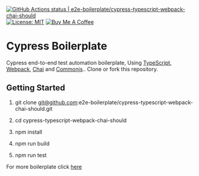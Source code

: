 [![GitHub Actions status | e2e-boilerplate/cypress-typescript-webpack-chai-should](https://github.com/e2e-boilerplate/cypress-typescript-webpack-chai-should/workflows/cypress-typescript-webpack-chai-should/badge.svg)](https://github.com/e2e-boilerplate/cypress-typescript-webpack-chai-should/actions?workflow=cypress-typescript-webpack-chai-should) [![License: MIT](https://img.shields.io/badge/License-MIT-yellow.svg)](https://opensource.org/licenses/MIT) [![Buy Me A Coffee](https://img.shields.io/badge/buy-me%20coffee-orange)](https://www.buymeacoffee.com/xgirma)
    
# Cypress Boilerplate
    
Cypress end-to-end test automation boilerplate, Using [TypeScript](https://www.typescriptlang.org), [Webpack](https://webpack.js.org), [Chai](https://www.chaijs.com) and [Commonjs](https://www.chaijs.com/api/bdd/).. Clone or fork this repository.
    
## Getting Started
    
1. git clone git@github.com:e2e-boilerplate/cypress-typescript-webpack-chai-should.git
    
2. cd cypress-typescript-webpack-chai-should
    
3. npm install
    
4. npm run build
    
5. npm run test
        
    
For more boilerplate click [here](https://github.com/e2e-boilerplate/utils/blob/master/docs/implemented.md)